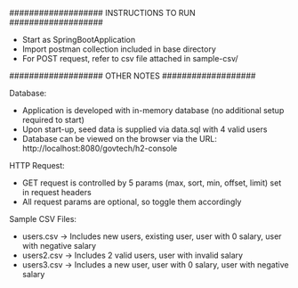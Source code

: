 ################### INSTRUCTIONS TO RUN ###################

- Start as SpringBootApplication
- Import postman collection included in base directory
- For POST request, refer to csv file attached in sample-csv/

################### OTHER NOTES ###################

Database:
- Application is developed with in-memory database (no additional setup required to start)
- Upon start-up, seed data is supplied via data.sql with 4 valid users
- Database can be viewed on the browser via the URL: http://localhost:8080/govtech/h2-console

HTTP Request:
- GET request is controlled by 5 params (max, sort, min, offset, limit) set in request headers
- All request params are optional, so toggle them accordingly

Sample CSV Files:
- users.csv -> Includes new users, existing user, user with 0 salary, user with negative salary 
- users2.csv -> Includes 2 valid users, user with invalid salary
- users3.csv -> Includes a new user, user with 0 salary, user with negative salary